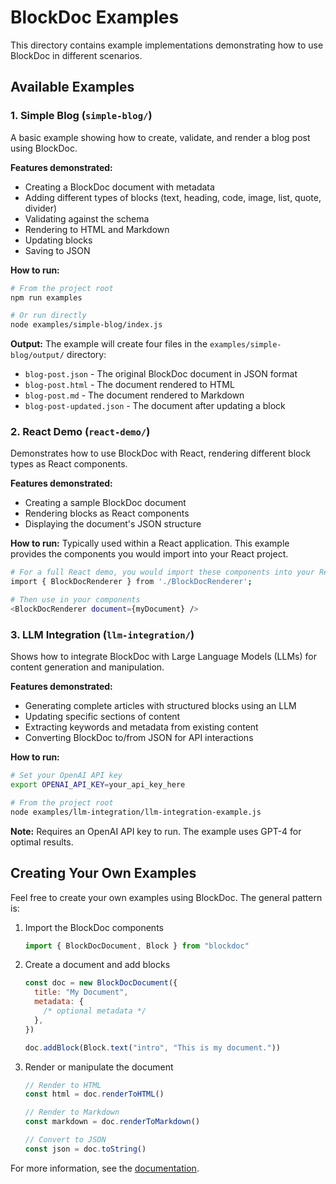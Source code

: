 # BlockDoc Examples

This directory contains example implementations demonstrating how to use BlockDoc in different scenarios.

## Available Examples

### 1. Simple Blog (`simple-blog/`)

A basic example showing how to create, validate, and render a blog post using BlockDoc.

**Features demonstrated:**

- Creating a BlockDoc document with metadata
- Adding different types of blocks (text, heading, code, image, list, quote, divider)
- Validating against the schema
- Rendering to HTML and Markdown
- Updating blocks
- Saving to JSON

**How to run:**

```bash
# From the project root
npm run examples

# Or run directly
node examples/simple-blog/index.js
```

**Output:**
The example will create four files in the `examples/simple-blog/output/` directory:

- `blog-post.json` - The original BlockDoc document in JSON format
- `blog-post.html` - The document rendered to HTML
- `blog-post.md` - The document rendered to Markdown
- `blog-post-updated.json` - The document after updating a block

### 2. React Demo (`react-demo/`)

Demonstrates how to use BlockDoc with React, rendering different block types as React components.

**Features demonstrated:**

- Creating a sample BlockDoc document
- Rendering blocks as React components
- Displaying the document's JSON structure

**How to run:**
Typically used within a React application. This example provides the components you would
import into your React project.

```bash
# For a full React demo, you would import these components into your React app
import { BlockDocRenderer } from './BlockDocRenderer';

# Then use in your components
<BlockDocRenderer document={myDocument} />
```

### 3. LLM Integration (`llm-integration/`)

Shows how to integrate BlockDoc with Large Language Models (LLMs) for content generation and manipulation.

**Features demonstrated:**

- Generating complete articles with structured blocks using an LLM
- Updating specific sections of content
- Extracting keywords and metadata from existing content
- Converting BlockDoc to/from JSON for API interactions

**How to run:**

```bash
# Set your OpenAI API key
export OPENAI_API_KEY=your_api_key_here

# From the project root
node examples/llm-integration/llm-integration-example.js
```

**Note:** Requires an OpenAI API key to run. The example uses GPT-4 for optimal results.

## Creating Your Own Examples

Feel free to create your own examples using BlockDoc. The general pattern is:

1. Import the BlockDoc components

   ```javascript
   import { BlockDocDocument, Block } from "blockdoc"
   ```

2. Create a document and add blocks

   ```javascript
   const doc = new BlockDocDocument({
     title: "My Document",
     metadata: {
       /* optional metadata */
     },
   })

   doc.addBlock(Block.text("intro", "This is my document."))
   ```

3. Render or manipulate the document

   ```javascript
   // Render to HTML
   const html = doc.renderToHTML()

   // Render to Markdown
   const markdown = doc.renderToMarkdown()

   // Convert to JSON
   const json = doc.toString()
   ```

For more information, see the [documentation](../docs/tutorials/getting-started.md).
